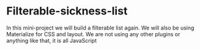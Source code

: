 # Filterable-sickness-list
In this mini-project we will build a filterable list again. We will also be using Materialize for CSS and layout. We are not using any other plugins or anything like that, it is all JavaScript
